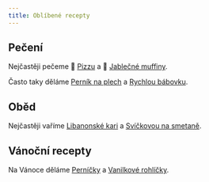```yaml
---
title: Oblíbené recepty
---
```


## Pečení

Nejčastěji pečeme 🍕 [Pizzu](/peceni/ostatni/pizza/) a 🧁 [Jablečné muffiny](/peceni/muffiny/jablkové-muffiny/). 

Často taky děláme [Perník na plech](/peceni/buchty/pernik-na-plech/) a [Rychlou bábovku](/peceni/babovky/rychla-babovka/).

## Oběd

Nejčastěji vaříme [Libanonské kari](/obedy/libanonské-kari/) a [Svíčkovou na smetaně](/obedy/svickova-na-smetane/).

## Vánoční recepty

Na Vánoce děláme [Perníčky](/vanoce/pernicky/) a [Vanilkové rohlíčky](/vanoce/vanilkove-rohlicky/).

